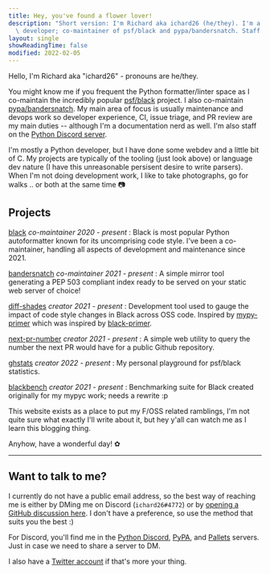 ```yaml
---
title: Hey, you've found a flower lover!
description: "Short version: I'm Richard aka ichard26 (he/they). I'm a hobby Python\
  \ developer; co-maintainer of psf/black and pypa/bandersnatch. Staff at Python Discord."
layout: single
showReadingTime: false
modified: 2022-02-05
---
```


Hello, I'm Richard aka "ichard26" - pronouns are he/they.

You might know me if you frequent the Python formatter/linter space as I co-maintain the
incredibly popular [psf/black][black] project. I also co-maintain
[pypa/bandersnatch][bandersnatch]. My main area of focus is usually maintenance and devops
work so developer experience, CI, issue triage, and PR review are my main duties --
although I'm a documentation nerd as well. I'm also staff on the
[Python Discord server][discord-python].

I'm mostly a Python developer, but I have done some webdev and a little bit of C. My
projects are typically of the tooling (just look above) or language dev nature (I have
this unreasonable persisent desire to write parsers). When I'm not doing development work,
I like to take photographs, go for walks .. or both at the same time 📷

## Projects

[black] _co-maintainer_ _2020 - present_
: Black is most popular Python autoformatter known for its uncomprising code style. I've
  been a co-maintainer, handling all aspects of development and maintenance since 2021.

[bandersnatch] _co-maintainer_ _2021 - present_
: A simple mirror tool generating a PEP 503 compliant index ready to be served on your
  static web server of choice!

[diff-shades] _creator_ _2021 - present_
: Development tool used to gauge the impact of code style changes in Black across OSS
  code. Inspired by [mypy-primer] which was inspired by [black-primer].

[next-pr-number] _creator_ _2021 - present_
: A simple web utility to query the number the next PR would have for a public Github
  repository.

[ghstats] _creator_ _2022 - present_
: My personal playground for psf/black statistics.

[blackbench] _creator_ _2021 - present_
: Benchmarking suite for Black created originally for my mypyc work; needs a rewrite :p

<!--
[name] *role* *[YYYY - (present or YYYY)]*
: about the project

[name]: link
-->

This website exists as a place to put my F/OSS related ramblings, I'm not quite sure what
exactly I'll write about it, but hey y'all can watch me as I learn this blogging thing.

Anyhow, have a wonderful day! ✿

______________________________________________________________________

## Want to talk to me?

I currently do not have a public email address, so the best way of reaching me is either
by DMing me on Discord (`ichard26#4772`) or by
[opening a GitHub discussion here][discussions]. I don't have a preference, so use the
method that suits you the best :)

For Discord, you'll find me in the [Python Discord][discord-python], [PyPA][discord-pypa],
and [Pallets][discord-pallets] servers. Just in case we need to share a server to DM.

I also have a [Twitter account][twitter] if that's more your thing.

[bandersnatch]: https://github.com/pypa/bandersnatch
[black]: https://github.com/psf/black
[black-primer]: https://github.com/psf/black/blob/9bd4134f3138448eb92af7031d994b2cec7d08ad/docs/contributing/gauging_changes.md#black-primer
[blackbench]: https://github.com/ichard26/blackbench
[diff-shades]: https://github.com/ichard26/diff-shades
[discord-pallets]: https://discord.gg/pallets
[discord-pypa]: https://discord.gg/pypa
[discord-python]: https://discord.gg/python
[discussions]: https://github.com/ichard26/ichard26.github.io/discussions
[ghstats]: https://ichard26.github.io/ghstats/
[mypy-primer]: https://github.com/hauntsaninja/mypy_primer
[next-pr-number]: https://ichard26.github.io/next-pr-number/
[twitter]: https://twitter.com/sichard26
